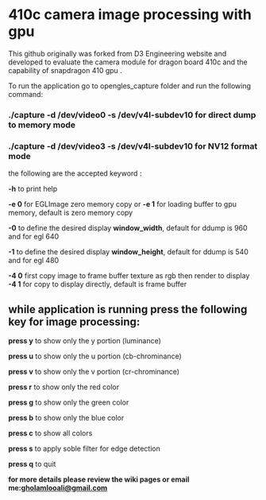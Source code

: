 # 410c camera image processing with gpu
This github originally was forked from D3 Engineering website and developed to evaluate the camera module for dragon board 410c and the capability of snapdragon 410 gpu .

To run the application go to opengles_capture folder and run the following command:

### ./capture -d /dev/video0 -s /dev/v4l-subdev10 for direct dump to memory mode

### ./capture -d /dev/video3 -s /dev/v4l-subdev10 for NV12 format mode

the following are the accepted keyword :
	
**-h** to print help

**-e 0** for EGLImage zero memory copy or **-e 1** for loading buffer to gpu memory, default is zero memory copy

**-0** to define the desired display **window_width**, default for ddump is 960 and for egl 640

**-1** to define the desired display **window_height**, default for ddump is 540 and for egl 480

**-4 0** first copy image to frame buffer texture as rgb then render to display  **-4 1** for copy to display directly, default is frame buffer 

## while application is running press the following key for image processing:
	
**press y** to show only the y portion (luminance)

**press u** to show only the u portion (cb-chrominance)

**press v** to show only the v portion (cr-chrominance)

**press r** to show only the red color

**press g** to show only the green color

**press b** to show only the blue color

**press c** to show all colors

**press s** to apply soble filter for edge detection

**press q** to quit	

**for more details please review the wiki pages or email me:gholamlooali@gmail.com**
